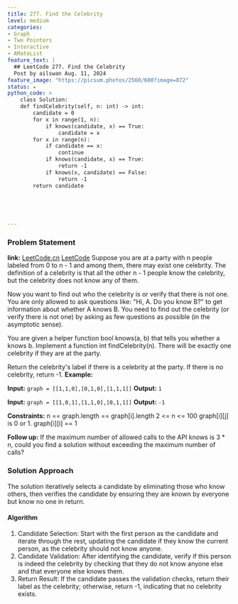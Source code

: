 ```yaml
---
title: 277. Find the Celebrity
level: medium
categories:
- Graph
- Two Pointers
- Interactive
- AMateList
feature_text: |
  ## LeetCode 277. Find the Celebrity
  Post by ailswan Aug. 11, 2024
feature_image: "https://picsum.photos/2560/600?image=872"
status: ★
python_code: >
    class Solution:
    def findCelebrity(self, n: int) -> int:
        candidate = 0
        for x in range(1, n):
            if knows(candidate, x) == True:
                candidate = x
        for x in range(n):
            if candidate == x:
                continue
            if knows(candidate, x) == True:
                return -1
            if knows(x, candidate) == False:
                return -1
        return candidate


       
         

---
```


### Problem Statement
**link:**
[LeetCode.cn](https://leetcode.cn/problems/graph-valid-tree)
[LeetCode](https://leetcode.com/graph-valid-tree/)
Suppose you are at a party with n people labeled from 0 to n - 1 and among them, there may exist one celebrity. The definition of a celebrity is that all the other n - 1 people know the celebrity, but the celebrity does not know any of them.

Now you want to find out who the celebrity is or verify that there is not one. You are only allowed to ask questions like: "Hi, A. Do you know B?" to get information about whether A knows B. You need to find out the celebrity (or verify there is not one) by asking as few questions as possible (in the asymptotic sense).

You are given a helper function bool knows(a, b) that tells you whether a knows b. Implement a function int findCelebrity(n). There will be exactly one celebrity if they are at the party.

Return the celebrity's label if there is a celebrity at the party. If there is no celebrity, return -1.
**Example:**

**Input:** `graph = [[1,1,0],[0,1,0],[1,1,1]]`
**Output:** `1`

**Input:** `graph = [[1,0,1],[1,1,0],[0,1,1]]`
**Output:** `-1`

**Constraints:** 
n == graph.length == graph[i].length
2 <= n <= 100
graph[i][j] is 0 or 1.
graph[i][i] == 1

**Follow up:** If the maximum number of allowed calls to the API knows is 3 * n, could you find a solution without exceeding the maximum number of calls?

### Solution Approach
The solution iteratively selects a candidate by eliminating those who know others, then verifies the candidate by ensuring they are known by everyone but know no one in return.

#### Algorithm
1. Candidate Selection: Start with the first person as the candidate and iterate through the rest, updating the candidate if they know the current person, as the celebrity should not know anyone.
2. Candidate Validation: After identifying the candidate, verify if this person is indeed the celebrity by checking that they do not know anyone else and that everyone else knows them.
3. Return Result: If the candidate passes the validation checks, return their label as the celebrity; otherwise, return -1, indicating that no celebrity exists.